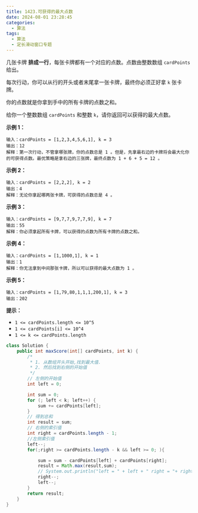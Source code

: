 ```yaml
---
title: 1423.可获得的最大点数
date: 2024-08-01 23:28:45
categories:
  - 算法
tags:
  - 算法
  - 定长滑动窗口专题
---
```


几张卡牌 **排成一行**，每张卡牌都有一个对应的点数。点数由整数数组 `cardPoints` 给出。

每次行动，你可以从行的开头或者末尾拿一张卡牌，最终你必须正好拿 `k` 张卡牌。

你的点数就是你拿到手中的所有卡牌的点数之和。

给你一个整数数组 `cardPoints` 和整数 `k`，请你返回可以获得的最大点数。

 

**示例 1：**

```
输入：cardPoints = [1,2,3,4,5,6,1], k = 3
输出：12
解释：第一次行动，不管拿哪张牌，你的点数总是 1 。但是，先拿最右边的卡牌将会最大化你的可获得点数。最优策略是拿右边的三张牌，最终点数为 1 + 6 + 5 = 12 。
```

**示例 2：**

```
输入：cardPoints = [2,2,2], k = 2
输出：4
解释：无论你拿起哪两张卡牌，可获得的点数总是 4 。
```

**示例 3：**

```
输入：cardPoints = [9,7,7,9,7,7,9], k = 7
输出：55
解释：你必须拿起所有卡牌，可以获得的点数为所有卡牌的点数之和。
```

**示例 4：**

```
输入：cardPoints = [1,1000,1], k = 1
输出：1
解释：你无法拿到中间那张卡牌，所以可以获得的最大点数为 1 。 
```

**示例 5：**

```
输入：cardPoints = [1,79,80,1,1,1,200,1], k = 3
输出：202
```

 

**提示：**

- `1 <= cardPoints.length <= 10^5`
- `1 <= cardPoints[i] <= 10^4`
- `1 <= k <= cardPoints.length`

```java
class Solution {
    public int maxScore(int[] cardPoints, int k) {
        /*
         * 1. 从数组开头开始,找到最大值.
         * 2. 然后找到右侧的开始值
         */
        // 左侧的开始值
        int left = 0;

        int sum = 0;
        for (; left < k; left++) {
            sum += cardPoints[left];
        }
        // 得到总和
        int result = sum;
        // 右侧的索引值
        int right = cardPoints.length - 1;
        //左侧索引值
        left--;
        for(;right >= cardPoints.length - k && left >= 0; ){

            sum = sum - cardPoints[left] + cardPoints[right];
            result = Math.max(result,sum);
            // System.out.println("left = " + left + " right = "+ right + " cardPoints[left] = " + cardPoints[left] + " cardPoints[right] = " + cardPoints[right] + " sum = " + sum + " result = " + result);=
            right--;
            left--;
        }
        return result;
    }
}
```



